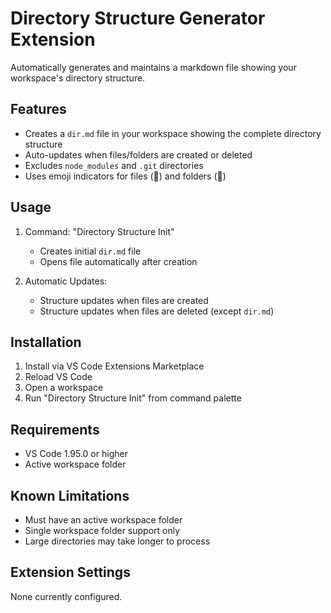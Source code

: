 # Directory Structure Generator Extension

Automatically generates and maintains a markdown file showing your workspace's directory structure.

## Features

- Creates a `dir.md` file in your workspace showing the complete directory structure
- Auto-updates when files/folders are created or deleted
- Excludes `node_modules` and `.git` directories
- Uses emoji indicators for files (📄) and folders (📁)

## Usage

1. Command: "Directory Structure Init"

   - Creates initial `dir.md` file
   - Opens file automatically after creation

2. Automatic Updates:
   - Structure updates when files are created
   - Structure updates when files are deleted (except `dir.md`)

## Installation

1. Install via VS Code Extensions Marketplace
2. Reload VS Code
3. Open a workspace
4. Run "Directory Structure Init" from command palette

## Requirements

- VS Code 1.95.0 or higher
- Active workspace folder

## Known Limitations

- Must have an active workspace folder
- Single workspace folder support only
- Large directories may take longer to process

## Extension Settings

None currently configured.
